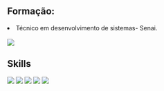 <h2>Formação:</h2>
  <li>Técnico em desenvolvimento de sistemas- Senai.</li><br>

<img src="https://github-readme-stats.vercel.app/api/?username=gmrques&amp;show_icons=true&amp;title_color=f58a18&amp;icon_color=f58a18&amp;text_color=dc645c&amp;bg_color=f4f4f4" style="max-width: 100%;">

<h2>Skills</h2>
<div style="display: inline-block">
  <img src="https://img.shields.io/badge/HTML-FF6316?style=for-the-badge&logo=html5&logoColor=white" />
  <img src="https://img.shields.io/badge/CSS-1572B6?style=for-the-badge&logo=css3&logoColor=white" />
  <img src="https://img.shields.io/badge/JavaScript-323330?style=for-the-badge&logo=javascript&logoColor=F7DF1E" />
  <img src="https://img.shields.io/badge/Bootstrap-563D7C?style=for-the-badge&logo=bootstrap&logoColor=white" />
  <img src="https://img.shields.io/badge/PHP-563D7C?style=for-the-badge&logo=php&logoColor=white" />
  <!-- <img src="https://img.shields.io/badge/.NET-5C2D91?style=for-the-badge&logo=.net&logoColor=white" />
  <img src="https://img.shields.io/badge/C%23-5C2D91?style=for-the-badge&logo=c-sharp&logoColor=white" /> -->
</div>

<!--
**gbbgalvao/gbbgalvao** is a ✨ _special_ ✨ repository because its `README.md` (this file) appears on your GitHub profile.

Here are some ideas to get you started:

- 🔭 I’m currently working on ...
- 🌱 I’m currently learning ...
- 👯 I’m looking to collaborate on ...
- 🤔 I’m looking for help with ...
- 💬 Ask me about ...
- 📫 How to reach me: ...
- 😄 Pronouns: ...
- ⚡ Fun fact: ...
-->
